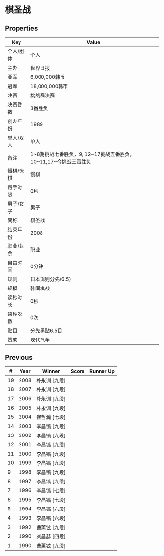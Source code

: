 # 棋圣战

## Properties

| Key | Value |
| --- | ----- |
| 个人/团体 | 个人 |
| 主办 | 世界日报 |
| 亚军 | 6,000,000韩币 |
| 冠军 | 18,000,000韩币 |
| 决赛 | 挑战赛决赛 |
| 决赛番数 | 3番胜负 |
| 创办年份 | 1989 |
| 单人/双人 | 单人 |
| 备注 | 1~8期挑战七番胜负，9, 12~17挑战五番胜负，10~11,17~今挑战三番胜负 |
| 慢棋/快棋 | 慢棋 |
| 每手时限 | 0秒 |
| 男子/女子 | 男子 |
| 简称 | 棋圣战 |
| 结束年份 | 2008 |
| 职业/业余 | 职业 |
| 自由时间 | 0分钟 |
| 规则 | 日本规则分先(6.5) |
| 规模 | 韩国棋战 |
| 读秒时长 | 0秒 |
| 读秒次数 | 0次 |
| 贴目 | 分先黑贴6.5目 |
| 赞助 | 现代汽车 |

## Previous

| # | Year | Winner | Score | Runner Up |
| --- | --- | --- | --- | --- |
| 19 | 2008 | 朴永训 [九段] |  |  |
| 18 | 2007 | 朴永训 [九段] |  |  |
| 17 | 2006 | 朴永训 [九段] |  |  |
| 16 | 2005 | 朴永训 [九段] |  |  |
| 15 | 2004 | 崔哲瀚 [七段] |  |  |
| 14 | 2003 | 李昌镐 [九段] |  |  |
| 13 | 2002 | 李昌镐 [九段] |  |  |
| 12 | 2001 | 李昌镐 [九段] |  |  |
| 11 | 2000 | 李昌镐 [九段] |  |  |
| 10 | 1999 | 李昌镐 [九段] |  |  |
| 9 | 1998 | 李昌镐 [九段] |  |  |
| 8 | 1997 | 李昌镐 [九段] |  |  |
| 7 | 1996 | 李昌镐 [七段] |  |  |
| 6 | 1995 | 李昌镐 [七段] |  |  |
| 5 | 1994 | 李昌镐 [六段] |  |  |
| 4 | 1993 | 李昌镐 [六段] |  |  |
| 3 | 1992 | 曹薰铉 [九段] |  |  |
| 2 | 1990 | 刘昌赫 [四段] |  |  |
| 1 | 1990 | 曹薰铉 [九段] |  |  |


